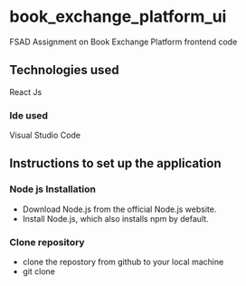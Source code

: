 # book_exchange_platform_ui
FSAD Assignment on Book Exchange Platform frontend code

## Technologies used
React Js
### Ide used
Visual Studio Code

## Instructions to set up the application
### Node js Installation
* Download Node.js from the official Node.js website.
* Install Node.js, which also installs npm by default.

### Clone repository
* clone the repostory from github to your local machine
* git clone <repo url>

